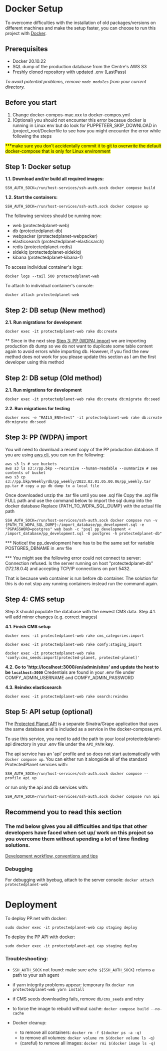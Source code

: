# Docker Setup

To overcome difficulties with the installation of old packages/versions on different machines and make the setup faster, you can choose to run this project with [Docker](https://docs.docker.com/get-docker/).

## Prerequisites
- Docker 20.10.22
- SQL dump of the production database from the Centre's AWS S3
- Freshly cloned repository with updated .env (LastPass)

_To avoid potential problems, remove `node_modules` from your current directory._

## Before you start

1. Change docker-compos-mac.xxx to docker-compos.yml
2. (Optional) you should not encounter this error becasue docker is running in Linux env but do look for PUPPETEER_SKIP_DOWNLOAD in /project_root/Dockerfile to see how you might encounter the error while following the steps

<mark>***make sure you don't accidentally commit it to git to overwrite the default docker-compose that is only for Linux environment</mark>

## Step 1: Docker setup
**1.1. Download and/or build all required images:**

```
SSH_AUTH_SOCK=/run/host-services/ssh-auth.sock docker compose build
```

**1.2. Start the containers:**

```
SSH_AUTH_SOCK=/run/host-services/ssh-auth.sock docker compose up
```

The following services should be running now:
- web (protectedplanet-web)
- db (protectedplanet-db)
- webpacker (protectedplanet-webpacker)
- elasticsearch (protectedplanet-elasticsarch)
- redis (protectedplanet-redis)
- sidekiq (protectedplanet-sidekiq)
- kibana (protectedplanet-kibana-1)

To access individual container's logs:

`docker logs --tail 500 protectedplanet-web`

To attach to individual container's console:

`docker attach protectedplanet-web`

## Step 2: DB setup (New method)
**2.1. Run migrations for development**

```
docker exec -it protectedplanet-web rake db:create
```

** Since in the next step [Step 3: PP (WDPA) import](#step-3:-pp-(wdpa)-import) we are importing production db dump so we do not want to duplicate some table content again to avoid errors while importing db. However, if you find the new method does not work for you please update this section as I am the first developer using this method

## Step 2: DB setup (Old method)
**2.1. Run migrations for development**

```
docker exec -it protectedplanet-web rake db:create db:migrate db:seed
```

**2.2. Run migrations for testing**

```
docker exec -e "RAILS_ENV=test" -it protectedplanet-web rake db:create db:migrate db:seed
```

## Step 3: PP (WDPA) import

You will need to download a recent copy of the PP production database. If you are using [aws cli](https://github.com/unepwcmc/wiki/wiki/AWS-CLI), you can run the following:
```
aws s3 ls # see buckets
aws s3 ls s3://pp.bkp --recursive --human-readable --summarize # see contents of bucket
aws s3 cp s3://pp.bkp/Weekly/db/pp_weekly/2023.02.01.05.00.06/pp_weekly.tar pp.tar # copy a pp db dump to a local file
```

Once downloaded unzip the .tar file until you see .sql file
Copy the .sql file FULL path and use the command below to import the sql dump into the docker database
Replace {PATH_TO_WDPA_SQL_DUMP} with the actual file path

```
SSH_AUTH_SOCK=/run/host-services/ssh-auth.sock docker compose run -v {PATH_TO_WDPA_SQL_DUMP}:/import_database/pp_development.sql -e "PGPASSWORD=postgres" web bash -c "psql pp_development < /import_database/pp_development.sql -U postgres -h protectedplanet-db"
```
*** Notice! the pp_development here has to be the same set for variable POSTGRES_DBNAME in .env file

*** You might see the following error
  could not connect to server: Connection refused. Is the server running on host "protectedplanet-db" (172.18.0.4) and accepting TCP/IP connections on port 5432.

  That is because web container is run before db container. The solution for this is do not stop any running containers instead run the command again.

## Step 4: CMS setup
Step 3 should populate the database with the newest CMS data. Step 4.1. will add minor changes (e.g. correct images)

**4.1. Finish CMS setup**

```
docker exec -it protectedplanet-web rake cms_categories:import

docker exec -it protectedplanet-web rake comfy:staging_import

docker exec -it protectedplanet-web rake 'comfy:cms_seeds:import[protected-planet, protected-planet]'
```

**4.2.  Go to 'http://localhost:3000/en/admin/sites' and update the host to be `localhost:3000`**
Credentials are found in your .env file under COMFY_ADMIN_USERNAME and COMFY_ADMIN_PASSWORD

**4.3. Reindex elasticsearch**

```
docker exec -it protectedplanet-web rake search:reindex
```

## Step 5: API setup (optional)
The [Protected Planet API](https://github.com/unepwcmc/protectedplanet-api) is a separate Sinatra/Grape application that uses the same database and is included as a service in the docker-compose.yml.

To use this service, you need to add the path to your local protectedplanet-api directory in your .env file under the `API_PATH` key.

The api service has an 'api' profile and so does not start automatically with `docker compose up`. You can either run it alongside all of the standard ProtectedPlanet services with:
```
SSH_AUTH_SOCK=/run/host-services/ssh-auth.sock docker compose --profile api up
```
or run only the api and db services with:
```
SSH_AUTH_SOCK=/run/host-services/ssh-auth.sock docker compose run api
```

## Recommend you to read this section
### The md below gives you all difficulties and tips that other developers have faced when set up/ work on this project so you overcome them without spending a lot of time finding solutions.
[Development workflow, conventions and tips](docs/workflow.md)

### Debugging
For debugging with byebug, attach to the server console:
`docker attach protectedplanet-web`


# Deployment
To deploy PP.net with docker:

```
sudo docker exec -it protectedplanet-web cap staging deploy
```

To deploy the PP API with docker:
```
sudo docker exec -it protectedplanet-api cap staging deploy
```

### Troubleshooting:
- `SSH_AUTH_SOCK` not found: make sure `echo ${SSH_AUTH_SOCK}` returns a path to your ssh agent

- if yarn integrity problems appear: temporary fix `docker run protectedplanet-web yarn install`

- if CMS seeds downloading fails, remove `db/cms_seeds` and retry

- to force the image to rebuild without cache: `docker compose build --no-cache`

- Docker cleanup:
  - to remove all containers: `docker rm -f $(docker ps -a -q)`
  - to remove all volumes: `docker volume rm $(docker volume ls -q)`
  - (careful) to remove all images: `docker rmi $(docker image ls -q)`

  

